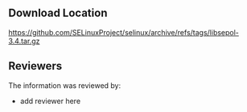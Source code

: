 ## Download Location

https://github.com/SELinuxProject/selinux/archive/refs/tags/libsepol-3.4.tar.gz

## Reviewers

The information was reviewed by:

* add reviewer here